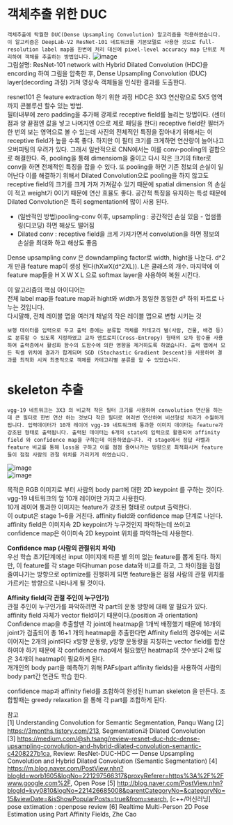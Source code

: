 # 객체추출 위한 DUC

`객체추출에 탁월한 DUC(Dense Upsampling Convolution) 알고리즘을 적용하였습니다. 이 알고리즘은 DeepLab-V2 ResNet-101 네트워크를 기본모델로 사용한 것으로 full-resolution label map을 한번에 처리 대신에 pixel-level accuracy map 단위로 처리하여 객체를 추출하는 방법입니다.` 
![image](https://user-images.githubusercontent.com/56099627/70226740-b6eff800-1794-11ea-934d-98b39efffc19.png)  
그림설명: ResNet-101 network with Hybrid Dilated Convolution (HDC)을 encording 하여 그림을 압축한 후, Dense Upsampling Convolution (DUC) layer(decording 과정) 거쳐 영상속 객체들을 인식한 결과를 도출한다.  
  
resnet101 은 feature extraction 하기 위한 과정
HDC은 3X3 연산량으로 5X5 영역까지 콘볼루션 할수 있는 방법.  
필터내부에 zero padding을 추가해 강제로 receptive field를 늘리는 방법이다. (센터 점과 양 끝점엔 값을 넣고 나머지엔 0으로 제로 패딩을 한다) receptive field란 필터가 한 번의 보는 영역으로 볼 수 있는데 사진의 전체적인 특징을 잡아내기 위해서는 이 receptive field가 높을 수록 좋다. 하지만 이 필터 크기를 크게하면 연산량이 늘어나고 오버피팅의 우려가 있다. 그래서 일반적으로 CNN에서는 이를 conv-pooling의 결합으로 해결한다. 즉, pooling을 통해 dimensiom을 줄이고 다시 작은 크기의 filter로 conv을 하면 전체적인 특징을 잡을 수 있다. 또 pooling을 하면 기존 정보의 손실이 일어난다 이를 해결하기 위해서 Dilated Convolution으로 pooling을 하지 않고도 receptive field의 크기를 크게 가져 가져갈수 있기 때문에 spatial dimension 의 손실이 적고 weight가 0이기 때문에 연산 효율도 좋다. 공간적 특징을 유지하는 특성 때문에 Dilated Convolution은 특히 segmentation에 많이 사용 된다.  
- (일반적인 방법)pooling-conv 이후, upsampling : 공간적인 손실 있음 - 업샘플링(디코딩) 하면 해상도 떨어짐  
- Dilated conv : receptive field을 크게 가져가면서 convolution을 하면 정보의 손실을 최대화 하고 해상도 좋음  
  
Dense upsampling conv 은 downdampling factor로 width, hight을 나눈다. d^2 개 만큼 feature map이 생성 된다(hXwX(d^2XL)). L은 클래스의 개수. 마지막에 이 feature map들을 H X W X L 으로 softmax layer을 사용하여 복원 시킨다.  
  
이 알고리즘의 핵심 아이디어는  
전체 label map을 feature map과 hight와 width가 동일한 동일한 d² 하위 파트로 나누는 것입니다.  
다시말해, 전체 레이블 맵을 여러개 채널의 작은 레이블 맵으로 변형 시키는 것  
  
`보행 데이터를 입력으로 두고 출력 층에는 분류할 객체를 카테고리 별(사람, 건물, 배경 등)로 분류할 수 있도록 지정하였고 교차 엔트로피(Cross-Entropy) 형태의 오차 함수를 사용하여 출력층에서 활성화 함수의 도함수에 의한 영향을 제거하도록 하였습니다. 출력 맵에서 모든 픽셀 위치에 결과가 합계되며 SGD (Stochastic Gradient Descent)을 사용하여 결과를 최적화 시켜 최종적으로 객체를 카테고리별 분류를 할 수 있었습니다.`  
  
# skeleton 추출  
`vgg-19 네트워크는 3X3 의 비교적 작은 필터 크기를 사용하여 convolution 연산을 하는데 큰 필터로 한번 연산 하는 것보다 작은 필터로 여러번 연산하여 비선형성 처리가 수월하게 됩니다. 입력데이터가 10개 레이어 vgg-19 네트워크에 통과한 이미지 데이터는 feature가 강조된 형태로 출력됩니다. 출력된 데이터는 6개의 state의 입력으로 활용되어 affinity field 와 confidence map을 구하는데 이용하였습니다. 각 stage에서 정답 라벨과 feature 비교를 통해 loss을 구하고 이를 점점 줄여나가는 방향으로 최적화시켜 feature 들이 점점 사람의 관절 위치를 가리키게 하였습니다.`  
  
![image](https://user-images.githubusercontent.com/56099627/70232882-be1d0300-17a0-11ea-8674-48733f0b0de0.png)    
![image](https://user-images.githubusercontent.com/56099627/70232950-e1e04900-17a0-11ea-8720-65ec0ad068f2.png)  
  
목적은 RGB 이미지로 부터 사람의 body part에 대한 2D keypoint 를 구하는 것이다.  
vgg-19 네트워크의 앞 10개 레이어만 가지고 사용한다.  
10개 레이어 통과한 이미지는 feature가 강조된 형태로 output 출력한다.  
이 output은 stage 1~6을 거친다. affinity field와 confidence map 단계로 나뉜다.  
affinity field은 이미지속 2D keypoint가 누구것인지 파악하는데 쓰이고   
confidence map은 이이미속 2D keypoint 위치를 파악하는데 사용한다.  
  
**Confidence map (사람의 관절위치 파악)**  
우선 학습 초기단계에선 input 이미지에 따른 별 의미 없는 feature를 뽑게 된다. 하지만, 이 feature를 각 stage 마다human pose data와 비교를 하고, 그 차이점을 점점 줄여나가는 방향으로 optimize를 진행하게 되면 feature들은 점점 사람의 관절 위치를 가르키는 방향으로 나타나게 될 것이다.  
  
**Affinity field(각 관절 주인이 누구인가)**  
관절 주인이 누구인가를 파악하려면 각 part의 운동 방향에 대해 알 필요가 있다.  
affinity field 자체가 vector field이기 때문이다.(position 과 orientation)  
Confidence map을 추출할땐 각 joint에 heatmap을 1개씩 배정했기 때문에 16개의 joint가 검출되어 총 16+1 개의 heatmap을 추출한다면 Affinity field의 경우에는 서로 이어지는 2개의 joint마다 x방향 운동량, y방향 운동량을 지칭하는 vector field를 합산하여야 하기 때문에 각 confidence map에서 필요했던 heatmap의 갯수보다 2배 많은 34개의 heatmap이 필요하게 된다.  
개개인의 body part을 예측하기 위해 PAFs(part affinity fields)을 사용하여 사람의 body part간 연관도 학습 한다.  
  
confidence map과 affinity field를 조합하여 완성된 human skeleton 을 만든다. 조합할때는 greedy relaxation 을 통해 각 part를 조합하게 된다.  




참고  
[1] Understanding Convolution for Semantic Segmentation, Panqu Wang
[2] https://3months.tistory.com/213, Segmentation과 Dilated Convolution  
[3] https://medium.com/@sh.tsang/review-resnet-duc-hdc-dense-upsampling-convolution-and-hybrid-dilated-convolution-semantic-c4208227b1ca, Review: ResNet-DUC-HDC — Dense Upsampling Convolution and Hybrid Dilated Convolution (Semantic Segmentation)
[4] https://m.blog.naver.com/PostView.nhn?blogId=worb1605&logNo=221297566317&proxyReferer=https%3A%2F%2Fwww.google.com%2F, Open Pose
[5] http://blog.naver.com/PostView.nhn?blogId=kyy0810&logNo=221426685008&parentCategoryNo=&categoryNo=15&viewDate=&isShowPopularPosts=true&from=search, [c++/머신러닝] pose extimation : openpose review
[6] Realtime Multi-Person 2D Pose Estimation using Part Affinity Fields, Zhe Cao
